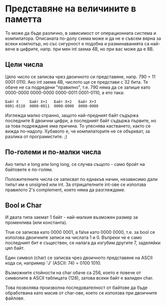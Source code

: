 # Представяне на величините в паметта

То може да бъде различно, в зависимост от операционната система и компилатора.
Описаната по-долу схема може и да не е съвсем вярна за всеки компютър, но със
сигурност е подобна и разминаванията са най-вече в цифрите, напр. при мен int заема 4B, но при вас може да е 8В.

## Цели числа

Цяло число се записва чрез двоичното си представяне, напр. 790 = 11 0001 0110.
Ако int заема 4В, числото ще се представи с 32 бита.
Те обаче не са подредени "правилно", т.е. 790 няма да се запише като 0000-0000 0000-0000 0000-0011 0001-0110, а ето така:

    Байт X     Байт Х+1   Байт X+2   Байт X+3
    0001-0110  0000-0011  0000-0000  0000-0000
    
Изглежда малко странно, защото най-предният байт съдържа последните 8 двоични цифри, а последният байт съдържа първите,
но за това подреждане има причина. То улеснява кастването, както се вижда по-надолу.
Хубавото е, че компилаторите не се объркват, за разлика от програмистите. ;)

## По-големи и по-малки числа

Ако типът е long или long long, се случва същото - само бройт на байтовете е по-голям.

Положителните числа се записват по еднакъв начин, независимо дали типът им е unsigned или int.
За отрицателните int-ове се използва правилото 2's complement, което няма да разглеждаме.

## Bool и Char

И двата типа заемат 1 байт - най-малкия възможен размер за променлива (или константа).

True се записва като 0000 0001, а false като 0000 0000, т.е. за bool се използва двоичните записи на числата 1 и 0.
Въпреки че е само последният бит е съществен, се налага да изгубим другите 7, заделяйки цял байт.

Един символ (char) се записва чрез двоичното представяне на ASCII кода си, например 'J' (ASCII: 74) = 0100 1010.

Възможните стойности на char обаче са 256, което е повече от символите в ASCII таблицата (128), затова всеки байт е валиден char.

Това позволява произволна последователност от байтове да бъде обработвана като масив от char-ове, което се използва при двоичните файлове.
